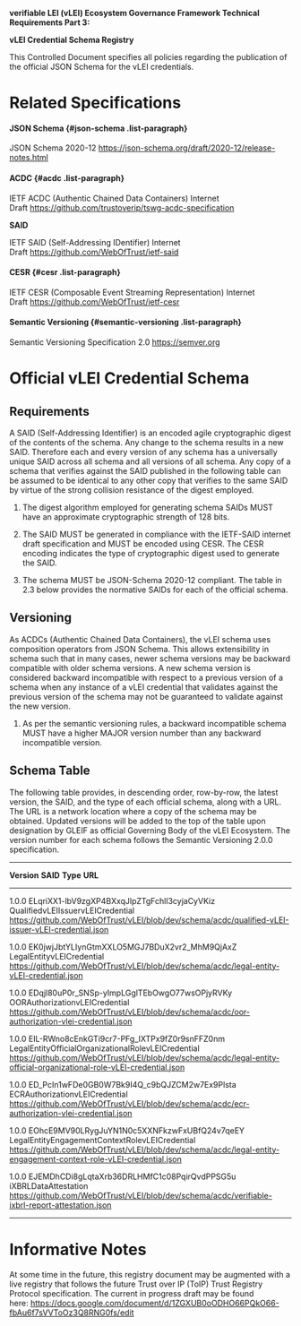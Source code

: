 **verifiable LEI (vLEI) Ecosystem Governance Framework Technical
Requirements Part 3:**

**vLEI Credential Schema Registry**

This Controlled Document specifies all policies regarding the
publication of the official JSON Schema for the vLEI credentials.

# Related Specifications

#### JSON Schema {#json-schema .list-paragraph}

JSON Schema
2020-12 <https://json-schema.org/draft/2020-12/release-notes.html>

#### ACDC {#acdc .list-paragraph}

IETF ACDC (Authentic Chained Data Containers) Internet
Draft <https://github.com/trustoverip/tswg-acdc-specification>

**SAID**

IETF SAID (Self-Addressing IDentifier) Internet
Draft <https://github.com/WebOfTrust/ietf-said>

#### CESR {#cesr .list-paragraph}

IETF CESR (Composable Event Streaming Representation) Internet
Draft <https://github.com/WebOfTrust/ietf-cesr>

#### Semantic Versioning {#semantic-versioning .list-paragraph}

Semantic Versioning Specification 2.0 <https://semver.org>

# Official vLEI Credential Schema

## Requirements

A SAID (Self-Addressing Identifier) is an encoded agile cryptographic
digest of the contents of the schema. Any change to the schema results
in a new SAID. Therefore each and every version of any schema has a
universally unique SAID across all schema and all versions of all
schema. Any copy of a schema that verifies against the SAID published in
the following table can be assumed to be identical to any other copy
that verifies to the same SAID by virtue of the strong collision
resistance of the digest employed.

1.  The digest algorithm employed for generating schema SAIDs MUST have
    an approximate cryptographic strength of 128 bits.

2.  The SAID MUST be generated in compliance with the IETF-SAID internet
    draft specification and MUST be encoded using CESR. The CESR
    encoding indicates the type of cryptographic digest used to generate
    the SAID.

3.  The schema MUST be JSON-Schema 2020-12 compliant. The table in 2.3
    below provides the normative SAIDs for each of the official schema.

## Versioning

As ACDCs (Authentic Chained Data Containers), the vLEI schema uses
composition operators from JSON Schema. This allows extensibility in
schema such that in many cases, newer schema versions may be backward
compatible with older schema versions. A new schema version is
considered backward incompatible with respect to a previous version of a
schema when any instance of a vLEI credential that validates against the
previous version of the schema may not be guaranteed to validate against
the new version.

1.  As per the semantic versioning rules, a backward incompatible schema
    MUST have a higher MAJOR version number than any backward
    incompatible version.

## Schema Table

The following table provides, in descending order, row-by-row, the
latest version, the SAID, and the type of each official schema, along
with a URL. The URL is a network location where a copy of the schema may
be obtained. Updated versions will be added to the top of the table upon
designation by GLEIF as official Governing Body of the vLEI Ecosystem.
The version number for each schema follows the Semantic Versioning 2.0.0
specification.

---

**Version** **SAID** **Type** **URL**

---

1.0.0 ELqriXX1-lbV9zgXP4BXxqJlpZTgFchll3cyjaCyVKiz QualifiedvLEIIssuervLEICredential <https://github.com/WebOfTrust/vLEI/blob/dev/schema/acdc/qualified-vLEI-issuer-vLEI-credential.json>

1.0.0 EK0jwjJbtYLIynGtmXXLO5MGJ7BDuX2vr2_MhM9QjAxZ LegalEntityvLEICredential <https://github.com/WebOfTrust/vLEI/blob/dev/schema/acdc/legal-entity-vLEI-credential.json>

1.0.0 EDqjl80uP0r_SNSp-yImpLGglTEbOwgO77wsOPjyRVKy OORAuthorizationvLEICredential <https://github.com/WebOfTrust/vLEI/blob/dev/schema/acdc/oor-authorization-vlei-credential.json>

1.0.0 EIL-RWno8cEnkGTi9cr7-PFg_IXTPx9fZ0r9snFFZ0nm LegalEntityOfficialOrganizationalRolevLEICredential <https://github.com/WebOfTrust/vLEI/blob/dev/schema/acdc/legal-entity-official-organizational-role-vLEI-credential.json>

1.0.0 ED_PcIn1wFDe0GB0W7Bk9I4Q_c9bQJZCM2w7Ex9Plsta ECRAuthorizationvLEICredential <https://github.com/WebOfTrust/vLEI/blob/dev/schema/acdc/ecr-authorization-vlei-credential.json>

1.0.0 EOhcE9MV90LRygJuYN1N0c5XXNFkzwFxUBfQ24v7qeEY LegalEntityEngagementContextRolevLEICredential <https://github.com/WebOfTrust/vLEI/blob/dev/schema/acdc/legal-entity-engagement-context-role-vLEI-credential.json>

1.0.0 EJEMDhCDi8gLqtaXrb36DRLHMfC1c08PqirQvdPPSG5u iXBRLDataAttestation <https://github.com/WebOfTrust/vLEI/blob/dev/schema/acdc/verifiable-ixbrl-report-attestation.json>

---

# Informative Notes

At some time in the future, this registry document may be augmented with
a live registry that follows the future Trust over IP (ToIP) Trust
Registry Protocol specification. The current in progress draft may be
found
here: <https://docs.google.com/document/d/1ZGXUB0oODHO66PQkO66-fbAu6f7sVVToOz3Q8RNG0fs/edit>
